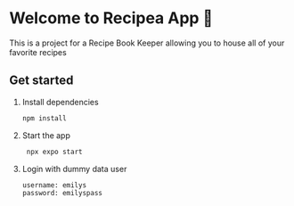 # Welcome to Recipea App 👋

This is a project for a Recipe Book Keeper allowing you to house all of your favorite recipes 

## Get started

1. Install dependencies

   ```bash
   npm install
   ```

2. Start the app

   ```bash
    npx expo start
   ```

3. Login with dummy data user

   ```base
   username: emilys
   password: emilyspass
   ```


